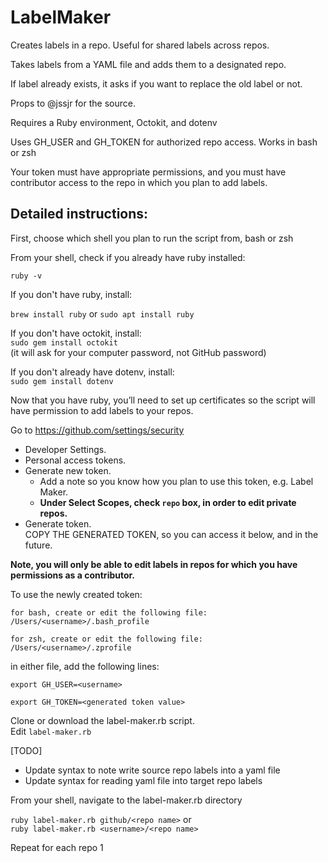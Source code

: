 # LabelMaker
Creates labels in a repo. Useful for shared labels across repos.

Takes labels from a YAML file and adds them to a designated repo.

If label already exists, it asks if you want to replace the old label or not.

Props to @jssjr for the source. 

Requires a Ruby environment, Octokit, and dotenv

Uses GH_USER and GH_TOKEN for authorized repo access. Works in bash or zsh

Your token must have appropriate permissions, and you must have contributor access to the repo in which you plan to add labels.

## Detailed instructions:

First, choose which shell you plan to run the script from, bash or zsh

From your shell, check if you already have ruby installed:

  `ruby -v`

If you don't have ruby, install:

  `brew install ruby`
  or
  `sudo apt install ruby`


If you don't have octokit, install:   
  `sudo gem install octokit`    
(it will ask for your computer password, not GitHub password)

If you don't already have dotenv, install:  
  `sudo gem install dotenv`

Now that you have ruby, you’ll need to set up certificates so the script will have permission to add labels to your repos.

Go to https://github.com/settings/security
  * Developer Settings.  
  * Personal access tokens.  
  * Generate new token.  
    * Add a note so you know how you plan to use this token, e.g. Label Maker.  
    * **Under Select Scopes, check `repo` box, in order to edit private repos.**  
  * Generate token.  
COPY THE GENERATED TOKEN, so you can access it below, and in the future.

**Note, you will only be able to edit labels in repos for which you have permissions as a contributor.**

To use the newly created token:

	for bash, create or edit the following file:
	/Users/<username>/.bash_profile

	for zsh, create or edit the following file:
	/Users/<username>/.zprofile

in either file, add the following lines:

  `export GH_USER=<username>`
  
  `export GH_TOKEN=<generated token value>`

Clone or download the label-maker.rb script.  
Edit `label-maker.rb`

[TODO]  
* Update syntax to note write source repo labels into a yaml file
* Update syntax for reading yaml file into target repo labels 

From your shell, navigate to the label-maker.rb directory

`ruby label-maker.rb github/<repo name>`
or  
`ruby label-maker.rb <username>/<repo name>`

Repeat for each repo
1
